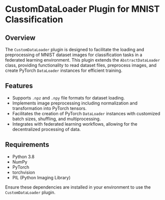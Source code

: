
# CustomDataLoader Plugin for MNIST Classification

## Overview

The `CustomDataLoader` plugin is designed to facilitate the loading and preprocessing of MNIST dataset images for classification tasks in a federated learning environment. This plugin extends the `AbstractDataLoader` class, providing functionality to read dataset files, preprocess images, and create PyTorch `DataLoader` instances for efficient training.

## Features

- Supports `.npz` and `.npy` file formats for dataset loading.
- Implements image preprocessing including normalization and transformation into PyTorch tensors.
- Facilitates the creation of PyTorch `DataLoader` instances with customized batch sizes, shuffling, and multiprocessing.
- Integrates with federated learning workflows, allowing for the decentralized processing of data.

## Requirements

- Python 3.8
- NumPy
- PyTorch
- torchvision
- PIL (Python Imaging Library)

Ensure these dependencies are installed in your environment to use the `CustomDataLoader` plugin.
